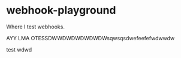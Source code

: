 # webhook-playground
Where I test webhooks.


AYY LMA OTESSDWWDWDWDWDWDWsqwsqsdwefeefefwdwwdw

test
wdwd
